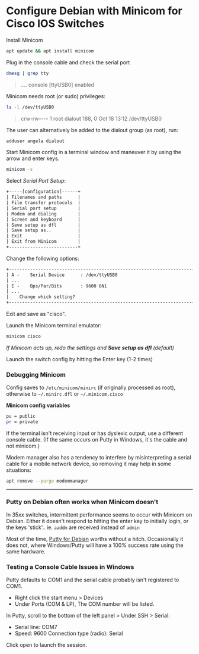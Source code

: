 # Configure Debian with Minicom for Cisco IOS Switches

Install Minicom

```bash
apt update && apt install minicom
```
Plug in  the console cable and check the serial port
```bash
dmesg | grep tty
```
> .... console [ttyUSB0] enabled

Minicom needs root (or sudo) privileges:
```bash
ls -l /dev/ttyUSB0
```
> crw-rw---- 1 root dialout 188, 0 Oct 18 13:12 /dev/ttyUSB0

The user can alternatively be added to the dialout group (as root), run:
```bash
adduser angela dialout
```


Start Minicom config in a terminal window and maneuver it by using the arrow and enter keys.
```bash
minicom -s
```

Select *Serial Port Setup*:
```txt
+-----[configuration]------+
| Filenames and paths      |
| File transfer protocols  |
| Serial port setup        |
| Modem and dialing        |
| Screen and keyboard      |
| Save setup as dfl        |
| Save setup as..          |
| Exit                     |
| Exit from Minicom        |
+--------------------------+
```

Change the following options:
```txt
+-----------------------------------------------------------------------+
| A -    Serial Device      : /dev/ttyUSB0                              |
| ...                                                                   |
| E -    Bps/Par/Bits       : 9600 8N1                                  |
| ...                                                                   |
|    Change which setting?                                              |
+-----------------------------------------------------------------------+
```
Exit and save as "cisco".  

Launch the Minicom terminal emulator:
```bash
minicom cisco
```

*If Minicom acts up, redo the settings and **Save setup as dfl** (default)*

Launch the switch config by hitting the Enter key (1-2 times)


### Debugging Minicom
Config saves to `/etc/minicom/minirc` (if originally processed as root), otherwise to `~/.minirc.dfl` or `~/.minicom.cisco`

**Minicom config variables**
```bash
pu = public
pr = private
```

If the terminal isn't receiving input or has dyslexic output, use a different console cable.  (If the same occurs on Putty in Windows, it's the cable and not minicom.)

Modem manager also has a tendency to interfere by misinterpreting a serial cable for a mobile network device, so removing it may help in some situations:
```bash
apt remove --purge modemmanager
```

***

### Putty on Debian often works when Minicom doesn't
In 35xx switches, intermittent performance seems to occur with Minicom on Debian.  Either it doesn't respond to hitting the enter key to initially login, or the keys 'stick'.. ie. `aaddm` are received instead of `admin`

Most of the time, [Putty for Debian](https://packages.debian.org/stretch/putty) worths without a hitch.  Occasionally it does not, where Windows/Putty will have a 100% success rate using the same hardware.

### Testing a Console Cable Issues in Windows
Putty defaults to COM1 and the serial cable probably isn't registered to COM1.
- Right click the start menu > Devices
- Under Ports (COM & LP), The COM number will be listed.

In Putty, scroll to the bottom of the left panel > Under SSH > Serial:
- Serial line: COM7
- Speed: 9600
Connection type (radio): Serial

Click open to launch the session.
